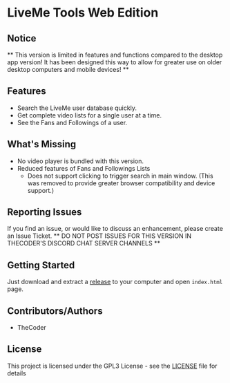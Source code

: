 # LiveMe Tools Web Edition

## Notice
** This version is limited in features and functions compared to the desktop app version!  It has been designed this way to allow for greater use on older desktop computers and mobile devices! **

## Features
- Search the LiveMe user database quickly.
- Get complete video lists for a single user at a time.
- See the Fans and Followings of a user.

## What's Missing
- No video player is bundled with this version.
- Reduced features of Fans and Followings Lists
	- Does not support clicking to trigger search in main window.  (This was removed to provide greater browser compatibility and device support.)

## Reporting Issues

If you find an issue, or would like to discuss an enhancement, please create an Issue Ticket. 
** DO NOT POST ISSUES FOR THIS VERSION IN THECODER'S DISCORD CHAT SERVER CHANNELS **

## Getting Started

Just download and extract a [release](https://github.com/thecoder75/liveme-tools-web/releases/latest) to your computer and open ```index.html``` page.

## Contributors/Authors

- TheCoder

## License

This project is licensed under the GPL3 License - see the [LICENSE](LICENSE) 
file for details
